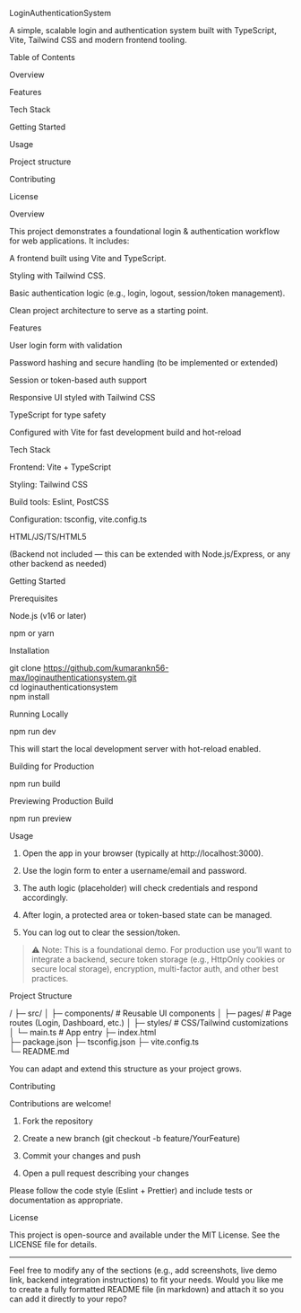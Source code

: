 
LoginAuthenticationSystem

A simple, scalable login and authentication system built with TypeScript, Vite, Tailwind CSS and modern frontend tooling.

Table of Contents

Overview

Features

Tech Stack

Getting Started

Usage

Project structure

Contributing

License


Overview

This project demonstrates a foundational login & authentication workflow for web applications. It includes:

A frontend built using Vite and TypeScript.

Styling with Tailwind CSS.

Basic authentication logic (e.g., login, logout, session/token management).

Clean project architecture to serve as a starting point.


Features

User login form with validation

Password hashing and secure handling (to be implemented or extended)

Session or token-based auth support

Responsive UI styled with Tailwind CSS

TypeScript for type safety

Configured with Vite for fast development build and hot-reload


Tech Stack

Frontend: Vite + TypeScript

Styling: Tailwind CSS

Build tools: Eslint, PostCSS

Configuration: tsconfig, vite.config.ts

HTML/JS/TS/HTML5

(Backend not included — this can be extended with Node.js/Express, or any other backend as needed)


Getting Started

Prerequisites

Node.js (v16 or later)

npm or yarn


Installation

git clone https://github.com/kumarankn56-max/loginauthenticationsystem.git  
cd loginauthenticationsystem  
npm install

Running Locally

npm run dev

This will start the local development server with hot-reload enabled.

Building for Production

npm run build

Previewing Production Build

npm run preview

Usage

1. Open the app in your browser (typically at http://localhost:3000).


2. Use the login form to enter a username/email and password.


3. The auth logic (placeholder) will check credentials and respond accordingly.


4. After login, a protected area or token-based state can be managed.


5. You can log out to clear the session/token.



> ⚠️ Note: This is a foundational demo. For production use you’ll want to integrate a backend, secure token storage (e.g., HttpOnly cookies or secure local storage), encryption, multi-factor auth, and other best practices.



Project Structure

/
├─ src/
│  ├─ components/        # Reusable UI components
│  ├─ pages/             # Page routes (Login, Dashboard, etc.)
│  ├─ styles/            # CSS/Tailwind customizations
│  └─ main.ts            # App entry
├─ index.html            
├─ package.json
├─ tsconfig.json
├─ vite.config.ts        
└─ README.md

You can adapt and extend this structure as your project grows.

Contributing

Contributions are welcome!

1. Fork the repository


2. Create a new branch (git checkout -b feature/YourFeature)


3. Commit your changes and push


4. Open a pull request describing your changes



Please follow the code style (Eslint + Prettier) and include tests or documentation as appropriate.

License

This project is open-source and available under the MIT License. See the LICENSE file for details.


---

Feel free to modify any of the sections (e.g., add screenshots, live demo link, backend integration instructions) to fit your needs. Would you like me to create a fully formatted README file (in markdown) and attach it so you can add it directly to your repo?


